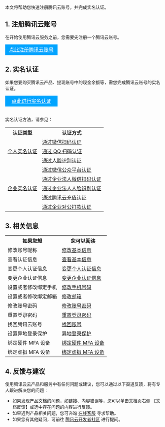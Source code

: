 本文将帮助您快速注册腾讯云账号，并完成实名认证。

## 1. 注册腾讯云账号

在开始使用腾讯云服务之前，您需要先注册一个腾讯云账号。
<div style="background-color:#00A4FF; width: 170px; height: 35px; line-height:35px; text-align:center;"><a href="https://cloud.tencent.com/register?s_url=https%3A%2F%2Fcloud.tencent.com%2F" target="_blank"  style="color: white; font-size:16px;">点此注册腾讯云账号</a></div>

## 2. 实名认证

如果您要购买腾讯云产品、提现账号中的现金余额等，需您完成腾讯云账号的实名认证。

<div style="background-color:#00A4FF; width: 170px; height: 35px; line-height:35px; text-align:center;"><a href="https://console.cloud.tencent.com/developer/auth?s_url=https%3A%2F%2Fcloud.tencent.com%2F" target="_blank"  style="color: white; font-size:16px;">点此进行实名认证</a></div>
</br>

实名认证方法，请参见：
<table>
	<tr><th>认证类型</th><th>认证方式</th></tr>
	<tr><td rowspan=3><a href="https://cloud.tencent.com/document/product/378/10495">个人实名认证</a></td><td><a href="https://cloud.tencent.com/document/product/378/56757">通过微信扫码认证</a></td></tr>
	<tr><td><a href="https://cloud.tencent.com/document/product/378/56759">通过 QQ 扫码认证</a></td></td></tr>
	<tr><td><a href="https://cloud.tencent.com/document/product/378/56760">通过人脸识别认证</a></td></td></tr>
	<tr><td rowspan=5><a href="https://cloud.tencent.com/document/product/378/10496">企业实名认证</a></td><td><a href="https://cloud.tencent.com/document/product/378/56762">通过微信公众平台认证</a></td></td></tr>
	<tr><td><a href="https://cloud.tencent.com/document/product/378/56765">通过企业法人微信扫码认证</a></td></td></tr>
	<tr><td><a href="https://cloud.tencent.com/document/product/378/56766">通过企业法人人脸识别认证</a></td></td></tr>
	<tr><td><a href="https://cloud.tencent.com/document/product/378/56763">通过腾讯云充值认证</a></td></td></tr>
	<tr><td><a href="https://cloud.tencent.com/document/product/378/56764">通过企业对公打款认证</a></td></td></tr>
</table>


## 3. 相关信息

<table>
	<tr><th>如果您想</th><th>您可以阅读</th></tr>
	<tr><td>修改账号昵称</td><td><a href="https://cloud.tencent.com/document/product/378/55641">修改基本信息</a></td></tr>
	<tr><td>查看认证信息</td><td><a href="https://cloud.tencent.com/document/product/378/11245">查看基本信息</a></td></tr>
	<tr><td>变更个人认证信息</td><td><a href="https://cloud.tencent.com/document/product/378/34075">变更个人认证信息</a></td></tr>
	<tr><td>变更企业认证信息</td><td><a href="https://cloud.tencent.com/document/product/378/43087">变更企业认证信息</a></td></tr>
	<tr><td>设置或者修改绑定手机</td><td><a href="https://cloud.tencent.com/document/product/378/43092">修改手机号码</a></td></tr>
	<tr><td>设置或者修改绑定邮箱</td><td><a href="https://cloud.tencent.com/document/product/378/55645">修改邮箱</a></td></tr>
	<tr><td>修改账号密码</td><td><a href="https://cloud.tencent.com/document/product/378/14623">修改账号密码</a></td></tr>
	<tr><td>重置登录密码</td><td><a href="https://cloud.tencent.com/document/product/378/43095">重置登录密码</a></td></tr>
	<tr><td>找回腾讯云账号</td><td><a href="https://cloud.tencent.com/document/product/378/43096">找回账号</a></td></tr>
	<tr><td>设置异地登录保护</td><td><a href="https://cloud.tencent.com/document/product/378/43101">异地登录保护</a></td></tr>
	<tr><td>绑定硬件 MFA 设备</td><td><a href="https://cloud.tencent.com/document/product/378/55648">绑定硬件 MFA 设备</a></td></tr>
	<tr><td>绑定虚拟 MFA 设备</td><td><a href="https://cloud.tencent.com/document/product/378/55649">绑定虚拟 MFA 设备</a></td></tr>
</table>

## 4. 反馈与建议

使用腾讯云云产品和服务中有任何问题或建议，您可以通过以下渠道反馈，将有专人跟进解决您的问题：
- 如果发现产品文档的问题，如链接、内容错误等，您可以单击文档页右侧 【文档反馈】或选中存在问题的内容进行反馈。
- 如果遇到产品相关问题，您可咨询 [在线客服](https://cloud.tencent.com/act/event/Online_service) 寻求帮助。
- 如果您有其他疑问，可前往 [腾讯云开发者社区](https://cloud.tencent.com/developer) 进行提问。

